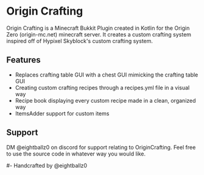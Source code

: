 # Origin Crafting

Origin Crafting is a Minecraft Bukkit Plugin created in Kotlin for the Origin Zero (origin-mc.net) minecraft server. It creates a custom crafting system inspired off of Hypixel Skyblock's custom crafting system.

## Features
- Replaces crafting table GUI with a chest GUI mimicking the crafting table GUI
- Creating custom crafting recipes through a recipes.yml file in a visual way
- Recipe book displaying every custom recipe made in a clean, organized way
- ItemsAdder support for custom items

## Support
DM @eightballz0 on discord for support relating to OriginCrafting. Feel free to use the source code in whatever way you would like. 

#- Handcrafted by @eightballz0
